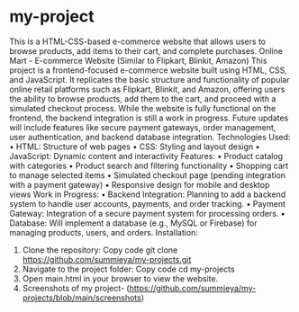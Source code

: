 # my-project
This is a HTML-CSS-based e-commerce website that allows users to browse products, add items to their cart, and complete purchases. 
Online Mart - E-commerce Website (Similar to Flipkart, Blinkit, Amazon)
This project is a frontend-focused e-commerce website built using HTML, CSS, and JavaScript. It replicates the basic structure and functionality of popular online retail platforms such as Flipkart, Blinkit, and Amazon, offering users the ability to browse products, add them to the cart, and proceed with a simulated checkout process.
While the website is fully functional on the frontend, the backend integration is still a work in progress. Future updates will include features like secure payment gateways, order management, user authentication, and backend database integration.
Technologies Used:
•	HTML: Structure of web pages
•	CSS: Styling and layout design
•	JavaScript: Dynamic content and interactivity
Features:
•	Product catalog with categories
•	Product search and filtering functionality
•	Shopping cart to manage selected items
•	Simulated checkout page (pending integration with a payment gateway)
•	Responsive design for mobile and desktop views
Work in Progress:
•	Backend Integration: Planning to add a backend system to handle user accounts, payments, and order tracking.
•	Payment Gateway: Integration of a secure payment system for processing orders.
•	Database: Will implement a database (e.g., MySQL or Firebase) for managing products, users, and orders.
Installation:
1.	Clone the repository:
Copy code
git clone https://github.com/summieya/my-projects.git
2.	Navigate to the project folder:
Copy code
cd my-projects
3.	Open main.html in your browser to view the website.
4. Screenshots of my project- (https://github.com/summieya/my-projects/blob/main/screenshots)
